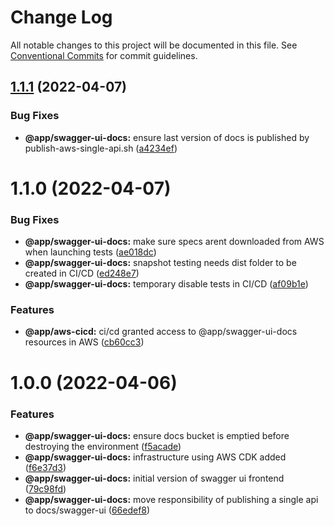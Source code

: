 # Change Log

All notable changes to this project will be documented in this file.
See [Conventional Commits](https://conventionalcommits.org) for commit guidelines.

## [1.1.1](https://codestar-connections.eu-west-1.amazonaws.com/git-http/406806550794/eu-west-1/5ac84416-c843-48e9-b85b-2c46d4245810/cjuega/typescript-fullstack-skeleton/compare/@app/swagger-ui-docs@1.1.0...@app/swagger-ui-docs@1.1.1) (2022-04-07)


### Bug Fixes

* **@app/swagger-ui-docs:** ensure last version of docs is published by publish-aws-single-api.sh ([a4234ef](https://codestar-connections.eu-west-1.amazonaws.com/git-http/406806550794/eu-west-1/5ac84416-c843-48e9-b85b-2c46d4245810/cjuega/typescript-fullstack-skeleton/commits/a4234ef4e85f9157a03c5bcb851de1b52c91a246))





# 1.1.0 (2022-04-07)


### Bug Fixes

* **@app/swagger-ui-docs:** make sure specs arent downloaded from AWS when launching tests ([ae018dc](https://github.com/cjuega/typescript-fullstack-skeleton/commit/ae018dc6ff04597a716ce1ad10c28b5e888a593e))
* **@app/swagger-ui-docs:** snapshot testing needs dist folder to be created in CI/CD ([ed248e7](https://github.com/cjuega/typescript-fullstack-skeleton/commit/ed248e70580ab936144661dbe07bb50d99a73980))
* **@app/swagger-ui-docs:** temporary disable tests in CI/CD ([af09b1e](https://github.com/cjuega/typescript-fullstack-skeleton/commit/af09b1e2d485d4a20a63c351676f5095a067afa5))


### Features

* **@app/aws-cicd:** ci/cd granted access to @app/swagger-ui-docs resources in AWS ([cb60cc3](https://github.com/cjuega/typescript-fullstack-skeleton/commit/cb60cc36d959918c5345cbcdd7c7561afba0c4d5))



# 1.0.0 (2022-04-06)


### Features

* **@app/swagger-ui-docs:** ensure docs bucket is emptied before destroying the environment ([f5acade](https://github.com/cjuega/typescript-fullstack-skeleton/commit/f5acadebdd2d0d08cbe29b279d9029e088671d78))
* **@app/swagger-ui-docs:** infrastructure using AWS CDK added ([f6e37d3](https://github.com/cjuega/typescript-fullstack-skeleton/commit/f6e37d3af32025d1cc3d7af7b18c8b7350c8dbeb))
* **@app/swagger-ui-docs:** initial version of swagger ui frontend ([79c98fd](https://github.com/cjuega/typescript-fullstack-skeleton/commit/79c98fd12438f61b4103c07eee7980f262f0b0fd))
* **@app/swagger-ui-docs:** move responsibility of publishing a single api to docs/swagger-ui ([66edef8](https://github.com/cjuega/typescript-fullstack-skeleton/commit/66edef854bd505ad6172c48711b355d794214f90))
